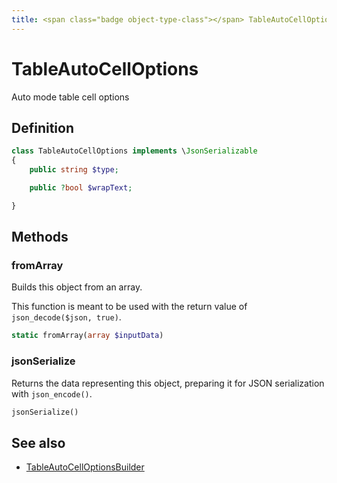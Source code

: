 ```yaml
---
title: <span class="badge object-type-class"></span> TableAutoCellOptions
---
```

# <span class="badge object-type-class"></span> TableAutoCellOptions

Auto mode table cell options

## Definition

```php
class TableAutoCellOptions implements \JsonSerializable
{
    public string $type;

    public ?bool $wrapText;

}
```
## Methods

### <span class="badge object-method"></span> fromArray

Builds this object from an array.

This function is meant to be used with the return value of `json_decode($json, true)`.

```php
static fromArray(array $inputData)
```

### <span class="badge object-method"></span> jsonSerialize

Returns the data representing this object, preparing it for JSON serialization with `json_encode()`.

```php
jsonSerialize()
```

## See also

 * <span class="badge builder"></span> [TableAutoCellOptionsBuilder](./builder-TableAutoCellOptionsBuilder.md)

